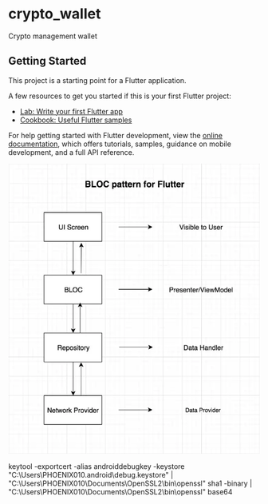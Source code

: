 # crypto_wallet

Crypto management wallet

## Getting Started

This project is a starting point for a Flutter application.

A few resources to get you started if this is your first Flutter project:

- [Lab: Write your first Flutter app](https://docs.flutter.dev/get-started/codelab)
- [Cookbook: Useful Flutter samples](https://docs.flutter.dev/cookbook)

For help getting started with Flutter development, view the
[online documentation](https://docs.flutter.dev/), which offers tutorials,
samples, guidance on mobile development, and a full API reference.

![img.png](img.png)

keytool -exportcert -alias androiddebugkey -keystore "C:\Users\PHOENIX010\.android\debug.keystore" | "C:\Users\PHOENIX010\Documents\OpenSSL2\bin\openssl" sha1 -binary | "C:\Users\PHOENIX010\Documents\OpenSSL2\bin\openssl" base64